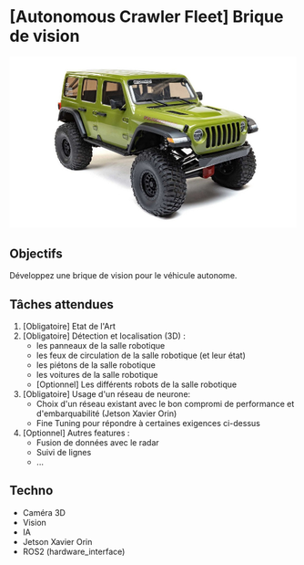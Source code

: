 # [Autonomous Crawler Fleet] Brique de vision

![Crawler](img/Crawler.png)

## Objectifs

Développez une brique de vision pour le véhicule autonome.


## Tâches attendues
1. [Obligatoire] Etat de l'Art
2. [Obligatoire] Détection et localisation (3D) :
    - les panneaux de la salle robotique
    - les feux de circulation de la salle robotique (et leur état)
    - les piétons de la salle robotique
    - les voitures de la salle robotique
    - [Optionnel] Les différents robots de la salle robotique
3. [Obligatoire] Usage d'un réseau de neurone:
    - Choix d'un réseau existant avec le bon compromi de performance et d'embarquabilité (Jetson Xavier Orin)
    - Fine Tuning pour répondre à certaines exigences ci-dessus
3. [Optionnel] Autres features :
    - Fusion de données avec le radar
    - Suivi de lignes
    - ...



## Techno
- Caméra 3D
- Vision
- IA
- Jetson Xavier Orin
- ROS2 (hardware_interface)




